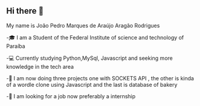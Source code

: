 ## Hi there 👋

<!--
**JoaoPedro-MAAR/JoaoPedro-MAAR** is a ✨ _special_ ✨ repository because its `README.md` (this file) appears on your GitHub profile.

Here are some ideas to get you started:

- 🔭 I’m currently working on ...
- 🌱 I’m currently learning ...
- 👯 I’m looking to collaborate on ...
- 🤔 I’m looking for help with ...
- 💬 Ask me about ...
- 📫 How to reach me: ...
- 😄 Pronouns: ...
- ⚡ Fun fact: ...
-->

My name is João Pedro Marques de Araújo Aragão Rodrigues 

-🎓 I am a Student of the Federal Institute of science and technology of Paraíba 

-💻 Currently studying Python,MySql, Javascript and seeking more knowledge in the tech area

-🎩 I am now doing three projects one with SOCKETS API , the other is kinda of a wordle clone using Javascript and the last is database of bakery 

-👔 I am looking for a job now preferably a internship 
